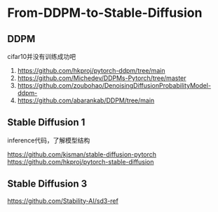 # From-DDPM-to-Stable-Diffusion

## DDPM

cifar10并没有训练成功吧
1. https://github.com/hkproj/pytorch-ddpm/tree/main
2. https://github.com/Michedev/DDPMs-Pytorch/tree/master
3. https://github.com/zoubohao/DenoisingDiffusionProbabilityModel-ddpm-
4. https://github.com/abarankab/DDPM/tree/main

## Stable Diffusion 1

inference代码，了解模型结构

https://github.com/kjsman/stable-diffusion-pytorch
https://github.com/hkproj/pytorch-stable-diffusion

## Stable Diffusion 3

https://github.com/Stability-AI/sd3-ref

